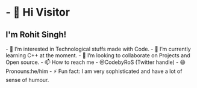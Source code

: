 <h1>- 👋 Hi Visitor</h1>
<h2>I'm Rohit Singh!</h2>
- 👀 I’m interested in Technological stuffs made with Code.
- 🌱 I’m currently learning C++ at the moment.
- 💞️ I’m looking to collaborate on Projects and Open source.
- 📫 How to reach me - @CodebyRoS (Twitter handle)
- 😄 Pronouns:he/him
- ⚡ Fun fact: I am very sophisticated and have a lot of sense of humour.

<!---
ProjectsRO-hit/ProjectsRO-hit is a ✨ special ✨ repository because its `README.md` (this file) appears on your GitHub profile.
You can click the Preview link to take a look at your changes.
--->
